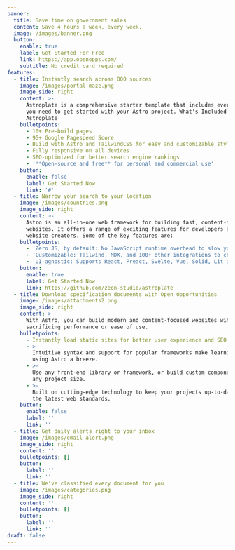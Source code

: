 ```yaml
---
banner:
  title: Save time on government sales
  content: Save 4 hours a week, every week.
  image: /images/banner.png
  button:
    enable: true
    label: Get Started For Free
    link: https://app.openopps.com/
    subtitle: No credit card required
features:
  - title: Instantly search across 800 sources
    image: /images/portal-maze.png
    image_side: right
    content: >-
      Astroplate is a comprehensive starter template that includes everything
      you need to get started with your Astro project. What's Included in
      Astroplate
    bulletpoints:
      - 10+ Pre-build pages
      - 95+ Google Pagespeed Score
      - Build with Astro and TailwindCSS for easy and customizable styling
      - Fully responsive on all devices
      - SEO-optimized for better search engine rankings
      - '**Open-source and free** for personal and commercial use'
    button:
      enable: false
      label: Get Started Now
      link: '#'
  - title: Narrow your search to your location
    image: /images/countries.png
    image_side: right
    content: >-
      Astro is an all-in-one web framework for building fast, content-focused
      websites. It offers a range of exciting features for developers and
      website creators. Some of the key features are:
    bulletpoints:
      - 'Zero JS, by default: No JavaScript runtime overhead to slow you down.'
      - 'Customizable: Tailwind, MDX, and 100+ other integrations to choose from.'
      - 'UI-agnostic: Supports React, Preact, Svelte, Vue, Solid, Lit and more.'
    button:
      enable: true
      label: Get Started Now
      link: https://github.com/zeon-studio/astroplate
  - title: Download specification documents with Open Opportunities
    image: /images/attachments2.png
    image_side: right
    content: >-
      With Astro, you can build modern and content-focused websites without
      sacrificing performance or ease of use.
    bulletpoints:
      - Instantly load static sites for better user experience and SEO.
      - >-
        Intuitive syntax and support for popular frameworks make learning and
        using Astro a breeze.
      - >-
        Use any front-end library or framework, or build custom components, for
        any project size.
      - >-
        Built on cutting-edge technology to keep your projects up-to-date with
        the latest web standards.
    button:
      enable: false
      label: ''
      link: ''
  - title: Get daily alerts right to your inbox
    image: /images/email-alert.png
    image_side: right
    content: ''
    bulletpoints: []
    button:
      label: ''
      link: ''
  - title: We've classified every document for you
    image: /images/categories.png
    image_side: right
    content: ''
    bulletpoints: []
    button:
      label: ''
      link: ''
draft: false
---
```

